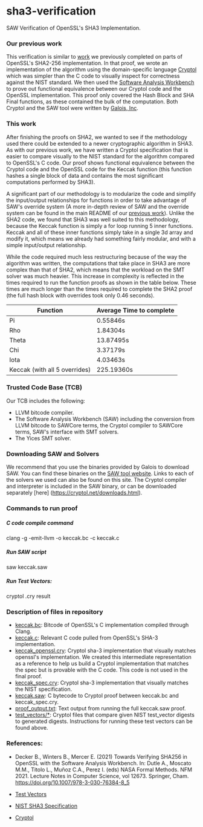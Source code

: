 # sha3-verification
SAW Verification of OpenSSL's SHA3 Implementation.

### Our previous work
This verification is similar to [work](https://bitbucket.org/byu-vv/saw-verified-crypto/src/master/) we previously completed on parts of OpenSSL's SHA2-256 implementation.  In that proof, we wrote an implementation of the algorithm using the domain-specific language [Cryptol](https://cryptol.net/files/ProgrammingCryptol.pdf) which was simpler than the C code to visually inspect for correctness against the NIST standard. We then used the [Software Analysis Workbench](https://saw.galois.com/) to prove out functional equivalence between our Cryptol code and the OpenSSL implementation.  This proof only covered the Hash Block and SHA Final functions, as these contained the bulk of the computation.  Both Cryptol and the SAW tool were written by [Galois, Inc](https://galois.com/).

### This work
After finishing the proofs on SHA2, we wanted to see if the methodology used there could be extended to a newer cryptographic algorithm in SHA3.  As with our previous work, we have written a Cryptol specification that is easier to compare visually to the NIST standard for the algorithm compared to OpenSSL's C code.  Our proof shows functional equivalence between the Cryptol code and the OpenSSL code for the Keccak function (this function hashes a single block of data and contains the most significant computations performed by SHA3).  

A significant part of our methodology is to modularize the code and simplify the input/output relationships for functions in order to take advantage of SAW's override system (A more in-depth review of SAW and the override system can be found in the main README of our [previous work](https://bitbucket.org/byu-vv/saw-verified-crypto/src/master/)).  Unlike the SHA2 code, we found that SHA3 was well suited to this methodology, because the Keccak function is simply a for loop running 5 inner functions.  Keccak and all of these inner functions simply take in a single 3d array and modify it, which means we already had something fairly modular, and with a simple input/output relationship.

While the code required much less restructuring because of the way the algorithm was written, the computations that take place in SHA3 are more complex than that of SHA2, which means that the workload on the SMT solver was much heavier.  This increase in complexity is reflected in the times required to run the function proofs as shown in the table below.  These times are much longer than the times required to complete the SHA2 proof (the full hash block with overrides took only 0.46 seconds).

Function | Average Time to complete 
-----------|-------------
Pi | 0.55846s
Rho | 1.84304s
Theta | 13.87495s
Chi | 3.37179s
Iota | 4.03463s
Keccak (with all 5 overrides) | 225.19360s


### Trusted Code Base (TCB)
Our TCB includes the following:
* LLVM bitcode compiler.
* The Software Analysis Workbench (SAW) including the conversion from LLVM bitcode to SAWCore terms, the Cryptol compiler to SAWCore terms, SAW's interface with SMT solvers.
* The Yices SMT solver.

### Downloading SAW and Solvers
We recommend that you use the binaries provided by Galois to download SAW.  You can find these binaries on the [SAW tool website](https://saw.galois.com/downloads.html).  Links to each of the solvers we used can also be found on this site.  The Cryptol compiler and interpreter is included in the SAW binary, or can be downloaded separately [here] (https://cryptol.net/downloads.html). 

### Commands to run proof
##### C code compile command
clang -g -emit-llvm -o keccak.bc -c keccak.c
##### Run SAW script
saw keccak.saw
##### Run Test Vectors:
cryptol <PATH>.cry
result

### Description of files in repository
* [keccak.bc](keccak.bc): Bitcode of OpenSSL's C implementation compiled through Clang.
* [keccak.c](keccak.c): Relevant C code pulled from OpenSSL's SHA-3 implementation.
* [keccak_openssl.cry](keccak_openssl.cry): Cryptol sha-3 implementation that visually matches openssl's implementation.  We created this intermediate representation as a reference to help us build a Cryptol implementation that matches the spec but is provable with the C code.  This code is not used in the final proof.
* [keccak_spec.cry](keccak_spec.cry): Cryptol sha-3 implementation that visually matches the NIST specification.
* [keccak.saw](keccak.saw): C bytecode to Cryptol proof between keccak.bc and keccak_spec.cry.
* [proof_output.txt](proof_output.txt): Text output from running the full keccak.saw proof.
* [test_vectors/*](test_vectors): Cryptol files that compare given NIST test_vector digests to generated digests.  Instructions for running these test vectors can be found above.

### References:
* Decker B., Winters B., Mercer E. (2021) Towards Verifying SHA256 in OpenSSL with the Software Analysis Workbench. In: Dutle A., Moscato M.M., Titolo L., Muñoz C.A., Perez I. (eds) NASA Formal Methods. NFM 2021. Lecture Notes in Computer Science, vol 12673. Springer, Cham. https://doi.org/10.1007/978-3-030-76384-8_5

* [Test Vectors](https://csrc.nist.gov/projects/cryptographic-algorithm-validation-program/secure-hashing)
* [NIST SHA3 Specification](https://nvlpubs.nist.gov/nistpubs/FIPS/NIST.FIPS.202.pdf)
* [Cryptol](https://cryptol.net/files/ProgrammingCryptol.pdf)
